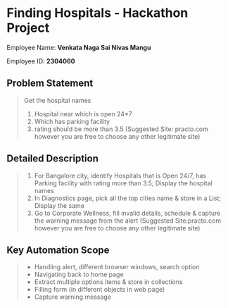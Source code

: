 # Finding Hospitals - Hackathon Project

Employee Name: **Venkata Naga Sai Nivas Mangu**

Employee ID: **2304060**

## Problem Statement

> Get the hospital names 
> 1. Hospital near which is open 24*7
> 2. Which has parking facility
> 3. rating should be more than 3.5
> (Suggested Site: practo.com however  you are free to choose any other legitimate  site)

## Detailed Description

> 1. For Bangalore city, identify Hospitals that is Open 24/7, has Parking facility with rating more than 3.5; Display the hospital names
> 2. In Diagnostics page, pick all the top cities name & store in a List; Display the same
> 3. Go to Corporate Wellness, fill invalid details, schedule & capture the warning message from the alert
> (Suggested Site:practo.com however  you are free to choose any other legitimate  site)

## Key Automation Scope

> - Handling alert, different browser windows, search option
> - Navigating back to home page
> - Extract multiple options items & store in collections
> - Filling form (in different objects in web page)
> - Capture warning message
